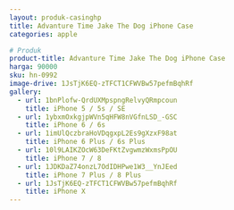 ```yaml
---
layout: produk-casinghp
title: Advanture Time Jake The Dog iPhone Case
categories: apple

# Produk
product-title: Advanture Time Jake The Dog iPhone Case
harga: 90000
sku: hn-0992
image-drive: 1JsTjK6EQ-zTFCT1CFWVBw57pefmBqhRf
gallery:
  - url: 1bnPlofw-QrdUXMpspngRelvyQRmpcoun
    title: iPhone 5 / 5s / SE
  - url: 1ybxmOxkgjpWVn5qHFW8nVGfnLSD_-GSC
    title: iPhone 6 / 6s
  - url: 1imUlQczbraHoVDqgxpL2Es9gXzxF98at
    title: iPhone 6 Plus / 6s Plus
  - url: 10l9LAIKZOcW63DeFKtZvgwmzWxmsPpOU
    title: iPhone 7 / 8
  - url: 1JDKDaZ74onzL7OdIDHPwe1W3__YnJEed
    title: iPhone 7 Plus / 8 Plus
  - url: 1JsTjK6EQ-zTFCT1CFWVBw57pefmBqhRf
    title: iPhone X
---
```

